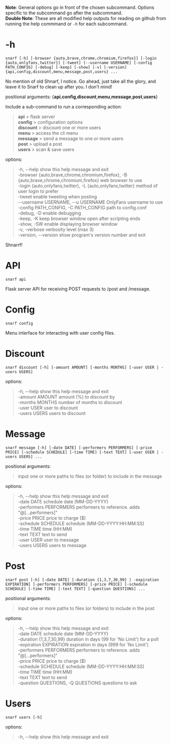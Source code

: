 **Note**: General options go in front of the chosen subcommand. Options specific to the subcommand go after the subcommand.  
**Double Note**: These are all modified help outputs for reading on github from running the help commmand or `-h` for each subcommand.

# -h

`snarf [-h] [-browser {auto,brave,chrome,chromium,firefox}] [-login {auto,onlyfans,twitter}] [-tweet] [--username USERNAME]
             [-config PATH_CONFIG] [-debug] [-keep] [-show] [-v] [-version]
             {api,config,discount,menu,message,post,users} ...`

No mention of old Shnarf, I notice. Go ahead, just take all the glory, and leave it to Snarf to clean up after you. I don't mind!  

positional arguments: {**api**,**config**,**discount**,**menu**,**message**,**post**,**users**}  

Include a sub-command to run a corresponding action:  
>   **api**                 > flask server  
>   **config**              > configuration options  
>   **discount**            > discount one or more users  
>   **menu**                > access the cli menu  
>   **message**             > send a message to one or more users  
>   **post**                > upload a post  
>   **users**               > scan & save users  

options:
> -h, --help            show this help message and exit  
> -browser {auto,brave,chrome,chromium,firefox}, -B {auto,brave,chrome,chromium,firefox}	web browser to use  
> -login {auto,onlyfans,twitter}, -L {auto,onlyfans,twitter}	method of user login to prefer  
> -tweet                enable tweeting when posting  
> --username USERNAME, --u USERNAME		OnlyFans username to use  
> -config PATH_CONFIG, -C PATH_CONFIG	path to config.conf  
> -debug, -D            enable debugging  
> -keep, -K             keep browser window open after scripting ends  
> -show, -SW            enable displaying browser window  
> -v, -verbose          verbosity level (max 3)  
> -version, --version   show program's version number and exit  

Shnarrf!  

# API

`snarf api`

Flask server API for receiving POST requests to /post and /message. 

# Config

`snarf config`

Menu interface for interacting with user config files.

# Discount

`snarf discount [-h] [-amount AMOUNT] [-months MONTHS] [-user USER | -users USERS]`  

options:  
> -h, --help      show this help message and exit  
> -amount AMOUNT  amount (%) to discount by  
> -months MONTHS  number of months to discount  
> -user USER      user to discount  
> -users USERS    users to discount  

# Message

`snarf message [-h] [-date DATE] [-performers PERFORMERS] [-price PRICE] [-schedule SCHEDULE] [-time TIME] [-text TEXT] [-user USER | -users USERS] ... `  

positional arguments:  
> input                 one or more paths to files (or folder) to include in the message  

options:  
> -h, --help            show this help message and exit  
> -date DATE            schedule date (MM-DD-YYYY)  
> -performers PERFORMERS  performers to reference. adds "@[...performers]"  
> -price PRICE          price to charge ($)  
> -schedule SCHEDULE    schedule (MM-DD-YYYY:HH:MM:SS)  
> -time TIME            time (HH:MM)  
> -text TEXT            text to send  
> -user USER            user to message  
> -users USERS          users to message  

# Post

`snarf post [-h] [-date DATE] [-duration {1,3,7,30,99} | -expiration EXPIRATION] [-performers PERFORMERS] [-price PRICE] [-schedule SCHEDULE] [-time TIME] [-text TEXT] [-question QUESTIONS] ... `  

positional arguments:  
> input                 one or more paths to files (or folders) to include in the post  

options:  
> -h, --help            show this help message and exit  
> -date DATE            schedule date (MM-DD-YYYY)  
> -duration {1,3,7,30,99} duration in days (99 for 'No Limit') for a poll  
> -expiration EXPIRATION  expiration in days (999 for 'No Limit')  
> -performers PERFORMERS  performers to reference. adds "@[...performers]"  
> -price PRICE          price to charge ($)  
> -schedule SCHEDULE    schedule (MM-DD-YYYY:HH:MM:SS)  
> -time TIME            time (HH:MM)  
> -text TEXT            text to send  
> -question QUESTIONS, -Q QUESTIONS   questions to ask  

# Users

`snarf users [-h]`  

options:  
> -h, --help  show this help message and exit  
